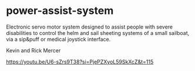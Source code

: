 # power-assist-system
Electronic servo motor system designed to assist people with severe  disabilities to control the helm and sail sheeting systems of a small  sailboat, via a sip&amp;puff or medical joystick interface.


Kevin and Rick Mercer

https://youtu.be/U6-sZrs9T38?si=PjePZXyoL59SkXcZ&t=115